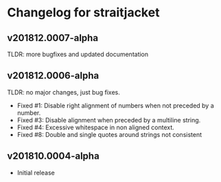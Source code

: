 # Changelog for straitjacket

## v201812.0007-alpha

 TLDR: more bugfixes and updated documentation


## v201812.0006-alpha

 TLDR: no major changes, just bug fixes.

 - Fixed #1: Disable right alignment of numbers when not preceded by a number.
 - Fixed #3: Disable alignment when preceded by a multiline string.
 - Fixed #4: Excessive whitespace in non aligned context.
 - Fixed #8: Double and single quotes around strings not consistent


## v201810.0004-alpha

 - Initial release
